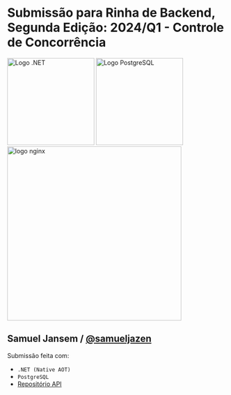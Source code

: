 # Submissão para Rinha de Backend, Segunda Edição: 2024/Q1 - Controle de Concorrência

<img src="https://upload.wikimedia.org/wikipedia/commons/thumb/7/7d/Microsoft_.NET_logo.svg/300px-Microsoft_.NET_logo.svg.png" alt="Logo .NET" width="200" height="auto">
<img src="https://upload.wikimedia.org/wikipedia/commons/2/29/Postgresql_elephant.svg" alt="Logo PostgreSQL" width="200" height="auto">
<img src="https://upload.wikimedia.org/wikipedia/commons/c/c5/Nginx_logo.svg" alt="logo nginx" width="400" height="auto">

## Samuel Jansem / [@samueljazen](https://twitter.com/samueljazen)

Submissão feita com:

- `.NET (Native AOT)`
- `PostgreSQL`
- [Repositório API](https://github.com/samueljansem/rinha-backend-2024-q1-dotnet)
